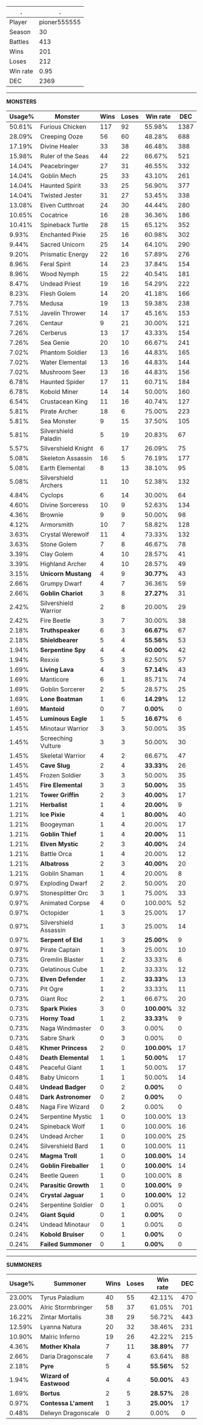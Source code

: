 .|.
|-|-
Player|pioner555555
Season|30
Battles|413
Wins|201
Loses|212
Win rate|0.95
DEC|2369

---
**MONSTERS**

Usage%|Monster|Wins|Loses|Win rate|DEC|
-|-|-|-|-|-|
50.61%|Furious Chicken|117|92|55.98%|1387|
28.09%|Creeping Ooze|56|60|48.28%|688|
17.19%|Divine Healer|33|38|46.48%|388|
15.98%|Ruler of the Seas|44|22|66.67%|521|
14.04%|Peacebringer|27|31|46.55%|332|
14.04%|Goblin Mech|25|33|43.10%|261|
14.04%|Haunted Spirit|33|25|56.90%|377|
14.04%|Twisted Jester|31|27|53.45%|338|
13.08%|Elven Cutthroat|24|30|44.44%|280|
10.65%|Cocatrice|16|28|36.36%|186|
10.41%|Spineback Turtle|28|15|65.12%|352|
9.93%|Enchanted Pixie|25|16|60.98%|302|
9.44%|Sacred Unicorn|25|14|64.10%|290|
9.20%|Prismatic Energy|22|16|57.89%|276|
8.96%|Feral Spirit|14|23|37.84%|154|
8.96%|Wood Nymph|15|22|40.54%|181|
8.47%|Undead Priest|19|16|54.29%|222|
8.23%|Flesh Golem|14|20|41.18%|166|
7.75%|Medusa|19|13|59.38%|238|
7.51%|Javelin Thrower|14|17|45.16%|153|
7.26%|Centaur|9|21|30.00%|121|
7.26%|Cerberus|13|17|43.33%|154|
7.26%|Sea Genie|20|10|66.67%|241|
7.02%|Phantom Soldier|13|16|44.83%|165|
7.02%|Water Elemental|13|16|44.83%|144|
7.02%|Mushroom Seer|13|16|44.83%|156|
6.78%|Haunted Spider|17|11|60.71%|184|
6.78%|Kobold Miner|14|14|50.00%|160|
6.54%|Crustacean King|11|16|40.74%|127|
5.81%|Pirate Archer|18|6|75.00%|223|
5.81%|Sea Monster|9|15|37.50%|105|
5.81%|Silvershield Paladin|5|19|20.83%|67|
5.57%|Silvershield Knight|6|17|26.09%|75|
5.08%|Skeleton Assassin|16|5|76.19%|177|
5.08%|Earth Elemental|8|13|38.10%|95|
5.08%|Silvershield Archers|11|10|52.38%|132|
4.84%|Cyclops|6|14|30.00%|64|
4.60%|Divine Sorceress|10|9|52.63%|134|
4.36%|Brownie|9|9|50.00%|98|
4.12%|Armorsmith|10|7|58.82%|128|
3.63%|Crystal Werewolf|11|4|73.33%|132|
3.63%|Stone Golem|7|8|46.67%|78|
3.39%|Clay Golem|4|10|28.57%|41|
3.39%|Highland Archer|4|10|28.57%|49|
3.15%|**Unicorn Mustang**|4|9|**30.77%**|43|
2.66%|Grumpy Dwarf|4|7|36.36%|59|
2.66%|**Goblin Chariot**|3|8|**27.27%**|31|
2.42%|Silvershield Warrior|2|8|20.00%|29|
2.42%|Fire Beetle|3|7|30.00%|38|
2.18%|**Truthspeaker**|6|3|**66.67%**|67|
2.18%|**Shieldbearer**|5|4|**55.56%**|53|
1.94%|**Serpentine Spy**|4|4|**50.00%**|42|
1.94%|Rexxie|5|3|62.50%|57|
1.69%|**Living Lava**|4|3|**57.14%**|43|
1.69%|Manticore|6|1|85.71%|74|
1.69%|Goblin Sorcerer|2|5|28.57%|25|
1.69%|**Lone Boatman**|1|6|**14.29%**|12|
1.69%|**Mantoid**|0|7|**0.00%**|0|
1.45%|**Luminous Eagle**|1|5|**16.67%**|6|
1.45%|Minotaur Warrior|3|3|50.00%|35|
1.45%|Screeching Vulture|3|3|50.00%|30|
1.45%|Skeletal Warrior|4|2|66.67%|47|
1.45%|**Cave Slug**|2|4|**33.33%**|26|
1.45%|Frozen Soldier|3|3|50.00%|35|
1.45%|**Fire Elemental**|3|3|**50.00%**|35|
1.21%|**Tower Griffin**|2|3|**40.00%**|17|
1.21%|**Herbalist**|1|4|**20.00%**|9|
1.21%|**Ice Pixie**|4|1|**80.00%**|40|
1.21%|Boogeyman|1|4|20.00%|17|
1.21%|**Goblin Thief**|1|4|**20.00%**|11|
1.21%|**Elven Mystic**|2|3|**40.00%**|24|
1.21%|Battle Orca|1|4|20.00%|12|
1.21%|**Albatross**|2|3|**40.00%**|20|
1.21%|Goblin Shaman|1|4|20.00%|8|
0.97%|Exploding Dwarf|2|2|50.00%|20|
0.97%|Stonesplitter Orc|3|1|75.00%|33|
0.97%|Animated Corpse|4|0|100.00%|52|
0.97%|Octopider|1|3|25.00%|17|
0.97%|Silvershield Assassin|1|3|25.00%|14|
0.97%|**Serpent of Eld**|1|3|**25.00%**|9|
0.97%|Pirate Captain|1|3|25.00%|10|
0.73%|Gremlin Blaster|1|2|33.33%|6|
0.73%|Gelatinous Cube|1|2|33.33%|12|
0.73%|**Elven Defender**|1|2|**33.33%**|13|
0.73%|Pit Ogre|1|2|33.33%|11|
0.73%|Giant Roc|2|1|66.67%|20|
0.73%|**Spark Pixies**|3|0|**100.00%**|32|
0.73%|**Horny Toad**|1|2|**33.33%**|9|
0.73%|Naga Windmaster|0|3|0.00%|0|
0.73%|Sabre Shark|0|3|0.00%|0|
0.48%|**Khmer Princess**|2|0|**100.00%**|17|
0.48%|**Death Elemental**|1|1|**50.00%**|17|
0.48%|Peaceful Giant|1|1|50.00%|17|
0.48%|Baby Unicorn|1|1|50.00%|14|
0.48%|**Undead Badger**|0|2|**0.00%**|0|
0.48%|**Dark Astronomer**|0|2|**0.00%**|0|
0.48%|Naga Fire Wizard|0|2|0.00%|0|
0.24%|Serpentine Mystic|1|0|100.00%|13|
0.24%|Spineback Wolf|1|0|100.00%|16|
0.24%|Undead Archer|1|0|100.00%|25|
0.24%|Silvershield Bard|1|0|100.00%|11|
0.24%|**Magma Troll**|1|0|**100.00%**|14|
0.24%|**Goblin Fireballer**|1|0|**100.00%**|14|
0.24%|Beetle Queen|1|0|100.00%|8|
0.24%|**Parasitic Growth**|1|0|**100.00%**|9|
0.24%|**Crystal Jaguar**|1|0|**100.00%**|12|
0.24%|Serpentine Soldier|0|1|0.00%|0|
0.24%|**Giant Squid**|0|1|**0.00%**|0|
0.24%|Undead Minotaur|0|1|0.00%|0|
0.24%|**Kobold Bruiser**|0|1|**0.00%**|0|
0.24%|**Failed Summoner**|0|1|**0.00%**|0|

---
**SUMMONERS**

Usage%|Summoner|Wins|Loses|Win rate|DEC|
-|-|-|-|-|-|
23.00%|Tyrus Paladium|40|55|42.11%|470|
23.00%|Alric Stormbringer|58|37|61.05%|701|
16.22%|Zintar Mortalis|38|29|56.72%|443|
12.59%|Lyanna Natura|20|32|38.46%|231|
10.90%|Malric Inferno|19|26|42.22%|215|
4.36%|**Mother Khala**|7|11|**38.89%**|77|
2.66%|Daria Dragonscale|7|4|63.64%|88|
2.18%|**Pyre**|5|4|**55.56%**|52|
1.94%|**Wizard of Eastwood**|4|4|**50.00%**|43|
1.69%|**Bortus**|2|5|**28.57%**|28|
0.97%|**Contessa L'ament**|1|3|**25.00%**|17|
0.48%|Delwyn Dragonscale|0|2|0.00%|0|
